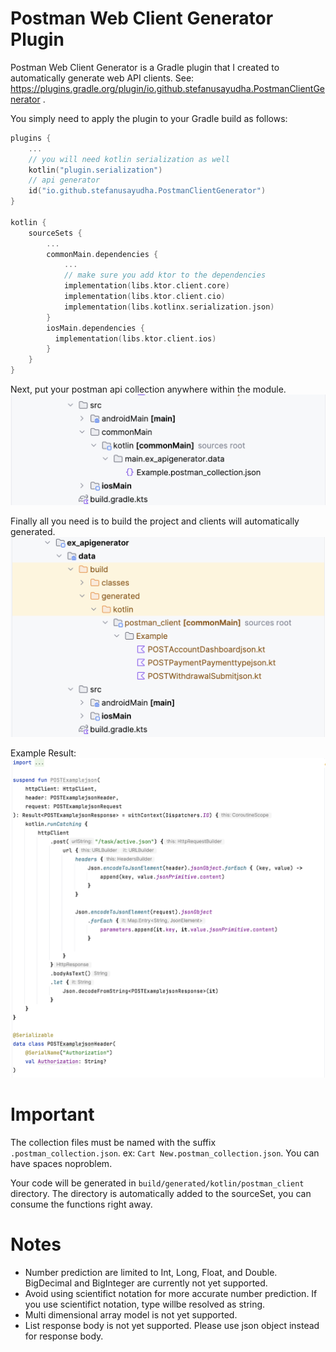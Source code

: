 # Postman Web Client Generator Plugin
Postman Web Client Generator is a Gradle plugin that I created to automatically generate web API clients. 
See: https://plugins.gradle.org/plugin/io.github.stefanusayudha.PostmanClientGenerator .

You simply need to apply the plugin to your Gradle build as follows:
``` kotlin
plugins {
    ...
    // you will need kotlin serialization as well
    kotlin("plugin.serialization")
    // api generator
    id("io.github.stefanusayudha.PostmanClientGenerator")
}

kotlin {
    sourceSets {
        ...
        commonMain.dependencies {
            ...
            // make sure you add ktor to the dependencies
            implementation(libs.ktor.client.core)
            implementation(libs.ktor.client.cio)
            implementation(libs.kotlinx.serialization.json)
        }
        iosMain.dependencies {
          implementation(libs.ktor.client.ios)
        }
    }
}

```


Next, put your postman api collection anywhere within the module.
![Img1](https://github.com/SingularityIndonesia/SingularityBaseMobile/blob/base/Docs/Screenshot%202024-05-17%20at%2014.37.54.png)

Finally all you need is to build the project and clients will automatically generated.
![Img](https://github.com/SingularityIndonesia/SingularityBaseMobile/blob/base/Docs/Screenshot%202024-05-17%20at%2015.29.28.png)

Example Result:
![Img](https://github.com/SingularityIndonesia/SingularityBaseMobile/blob/base/Docs/Screenshot%202024-05-17%20at%2015.23.28.png)
# Important
The collection files must be named with the suffix `.postman_collection.json`. ex: `Cart New.postman_collection.json`. You can have spaces noproblem.

Your code will be generated in `build/generated/kotlin/postman_client` directory. The directory is automatically added to the sourceSet, you can consume the functions right away.

# Notes
- Number prediction are limited to Int, Long, Float, and Double. BigDecimal and BigInteger are currently not yet supported.
- Avoid using scientifict notation for more accurate number prediction. If you use scientifict notation, type willbe resolved as string.
- Multi dimensional array model is not yet supported.
- List response body is not yet supported. Please use json object instead for response body.
